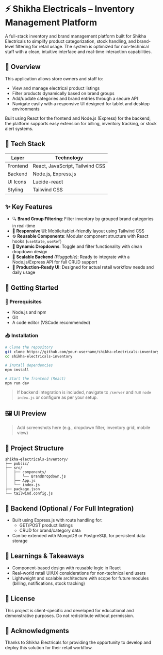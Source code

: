 
# ⚡ Shikha Electricals – Inventory Management Platform

A full-stack inventory and brand management platform built for Shikha Electricals to simplify product categorization, stock handling, and brand-level filtering for retail usage. The system is optimized for non-technical staff with a clean, intuitive interface and real-time interaction capabilities.

## 📌 Overview

This application allows store owners and staff to:
- View and manage electrical product listings
- Filter products dynamically based on brand groups
- Add/update categories and brand entries through a secure API
- Navigate easily with a responsive UI designed for tablet and desktop environments

Built using React for the frontend and Node.js (Express) for the backend, the platform supports easy extension for billing, inventory tracking, or stock alert systems.

## 🧰 Tech Stack

| Layer        | Technology                     |
|--------------|---------------------------------|
| Frontend     | React, JavaScript, Tailwind CSS |
| Backend      | Node.js, Express.js             |
| UI Icons     | Lucide-react                    |
| Styling      | Tailwind CSS                    |

## ✨ Key Features

- 🔍 **Brand Group Filtering**: Filter inventory by grouped brand categories in real-time
- 📱 **Responsive UI**: Mobile/tablet-friendly layout using Tailwind CSS
- ⚙️ **Reusable Components**: Modular component structure with React hooks (`useState`, `useRef`)
- 🔄 **Dynamic Dropdowns**: Toggle and filter functionality with clean dropdown design
- 🔐 **Scalable Backend** *(Pluggable)*: Ready to integrate with a Node.js/Express API for full CRUD support
- 🧪 **Production-Ready UI**: Designed for actual retail workflow needs and daily usage

## 🚀 Getting Started

### 🔧 Prerequisites

- Node.js and npm
- Git
- A code editor (VSCode recommended)

### 📥 Installation

```bash
# Clone the repository
git clone https://github.com/your-username/shikha-electricals-inventory.git
cd shikha-electricals-inventory

# Install dependencies
npm install

# Start the frontend (React)
npm run dev
```

> If backend integration is included, navigate to `/server` and run `node index.js` or configure as per your setup.

## 🖼️ UI Preview

> Add screenshots here (e.g., dropdown filter, inventory grid, mobile view)

## 🧱 Project Structure

```plaintext
shikha-electricals-inventory/
├── public/
├── src/
│   ├── components/
│   │   └── BrandDropdown.js
│   ├── App.js
│   └── index.js
├── package.json
└── tailwind.config.js
```

## 📂 Backend (Optional / For Full Integration)

- Built using Express.js with route handling for:
  - GET/POST product listings
  - CRUD for brand/category data
- Can be extended with MongoDB or PostgreSQL for persistent data storage

## 🧠 Learnings & Takeaways

- Component-based design with reusable logic in React  
- Real-world retail UI/UX considerations for non-technical end users  
- Lightweight and scalable architecture with scope for future modules (billing, notifications, stock tracking)

## 📄 License

This project is client-specific and developed for educational and demonstrative purposes. Do not redistribute without permission.

## 🙌 Acknowledgments

Thanks to Shikha Electricals for providing the opportunity to develop and deploy this solution for their retail workflow.
